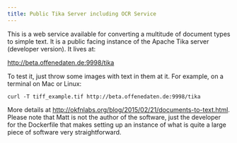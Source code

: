 ```yaml
---
title: Public Tika Server including OCR Service
---
```


This is a web service available for converting a multitude of document types to simple text. It is a public facing instance of the Apache Tika server (developer version). It lives at:

http://beta.offenedaten.de:9998/tika

To test it, just throw some images with text in them at it. For example, on a terminal on Mac or Linux:

    curl -T tiff_example.tif http://beta.offenedaten.de:9998/tika

More details at http://okfnlabs.org/blog/2015/02/21/documents-to-text.html. Please note that Matt is not the author of the software, just the developer for the Dockerfile that makes setting up an instance of what is quite a large piece of software very straightforward.
